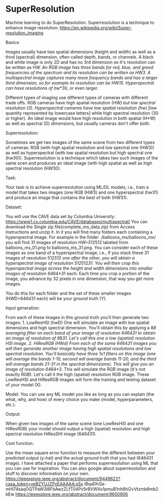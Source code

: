 # SuperResolution
 Machine learning to do SuperResolution. Superresolution is a technique to enhance image resolution: https://en.wikipedia.org/wiki/Super-resolution_imaging


Basics:

Images usually have two spatial dimensions (height and width) as well as a third (spectral) dimension, often called depth, bands, or channels. A black and white image is only 2D and has no 3rd dimension so it's resolution can be written as H*W. An RGB image has three bands for red, blue, and greed frequencies of the spectrum and its resolution can be written as H*W*3. A multispectral image captures many more frequency bands and has a larger third dimension, so for example its resolution can be H*W*15. Hyperspectral can have resolutions of h*w*30, or even larger.

Different types of imaging use different types of cameras with different trade offs. RGB cameras have high spatial resolution (H*W) but low spectral resolution (3). Hyperspectral cameras have low spatial resolution (h*w) [low quantity represented by lowercase letters] while high spectral resolution (30 or higher). An ideal image would have high resolution in both spatial (H*W) as well as spectral (D) dimensions, but usually cameras don't offer both.



Superresolution:

Sometimes we get two images of the same scene from two different types of cameras: RGB (with high spatial resolution and low spectral one (H*W*3)) as well as hyperspectral (with low spatial resolution but high spectral one (h*w*30)). Superresolution is a technique which takes two such images of the same scen and produces an ideal image (with high spatial as well as high spectral resolution (H*W*30). 

Task:

Your task is to achieve superresolution using ML/DL models, i.e., train a model that takes two images (one RGB (H*W*3) and one hyperspectral (h*w*31) and produce an image that contains the best of both (H*W*31).


Dataset:

You will use the CAVE data set by Columbia University: https://www1.cs.columbia.edu/CAVE/databases/multispectral/ You can download the Single zip file(complete_ms_data.zip) from Access Instructions and unzip it. In it you will find many folders each containing a hyperspectral image. For example in
the folder ./balloons_ms/balloons_ms/ you will find 31 images of resolution H*W=512*512 labeled from balloons_ms_01.png to balloons_ms_31.png. You can consider each of these images as one band of a hyperspectral image, i.e., if you stack these 31 images of resolution 512*512 one after the other, you will obtain a hyperspectral image of resolution 512*512*31. You will then crop this hyperspectral image across the height and width dimensions into smaller images of resolution 64*64*31 each. Each time you crop a portion of the image, you advance by 32 pixels in one dimension, that way you get more images. 

You do this for each folder and the set of these smaller images (H*W*D=64*64*31 each) will be your ground truth (Y).

Input generation:

From each of these images in this ground truth you'll then generate two images: 1. LowResHSI (h*w*D) One will simulate an image with low spatial dimensions and high spectral dimension. You'll obtain this by applying a 8*8 averaging filter on each band of your image of resolution 64*64*31 to obtain an image of resolution of 8*8*31. Let's call this one a low (spatial) resolution HSI image. 2. HiResRGB (H*W*d) From each of the same 64*64*31 images you will then generate another image having high spatial resolutions and low spectral resolution. You'll basically have three 1x1 filters on this image (one will average the bands 1-10, second will average bands 11-20, and the third will average bands 21-31 in the spectral dimensions). This will give you an image of resolution 64*64*3. This will simulate the RGB image (it's not exactly RGB). Let's call it the high (spatial) resolution RGB image. These LowResHSI and HiResRGB images will form the training and testing dataset of your model (X).


Model:
You can use any ML model you like as long as you can explain (the what, why, and how) of every choice you make (model, hyperparameters, etc.).

Output:

When given two images of the same scene (one LowResHSI and one HiResRGB) your model should output a high (spatial) resolution and high spectral resolution HiResSHI image (64*64*31).

Cost function:

Use the mean square error function to measure the different between your predicted output (y-hat) and the actual ground truth that you had (64*64*31 image).
I have attached a paper that performs superresolution using ML that you can use for inspiration. You can also google about superresolution and stuff to discover information on your own. https://ieeexplore.ieee.org/abstract/document/9449622?casa_token=yeBZYUJZPxEAAAAA:sSx iBqaDhQa-mHl74saqOQTPaW3I6FbAwzZLfT04Pv5rBVWXo1pmuB1nh6hl2vVtzmb8mb2bEw https://ieeexplore.ieee.org/abstract/document/9650906


